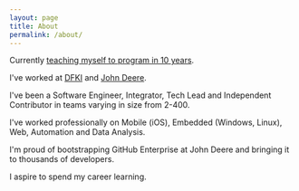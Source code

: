 ```yaml
---
layout: page
title: About
permalink: /about/
---
```


Currently [teaching myself to program in 10 years](http://norvig.com/21-days.html).

I've worked at [DFKI](https://en.wikipedia.org/wiki/German_Research_Centre_for_Artificial_Intelligence) and [John Deere](https://en.wikipedia.org/wiki/John_Deere).

I've been a Software Engineer, Integrator, Tech Lead and Independent Contributor in teams varying in size from 2-400.

I've worked professionally on Mobile (iOS), Embedded (Windows, Linux), Web, Automation and Data Analysis.

I'm proud of bootstrapping GitHub Enterprise at John Deere and bringing it to thousands of developers.

I aspire to spend my career learning.


